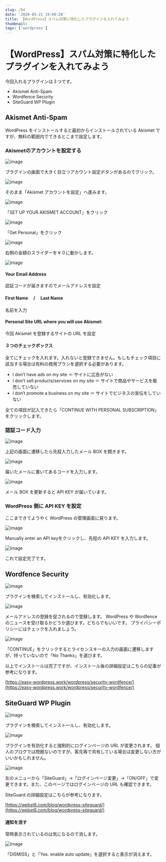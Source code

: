 ```yaml
---
slug: /64
date: '2020-05-21 19:00:26'
title: 【WordPress】スパム対策に特化したプラグインを入れてみよう
thumbnail:
tags: ['wordpress']
---
```


# 【WordPress】スパム対策に特化したプラグインを入れてみよう

今回入れるプラグインは３つです。

- Akismet Anti-Spam
- Wordfence Security
- SiteGuard WP Plugin

## Akismet Anti-Spam

WordPress をインストールすると最初からインストールされている Akismet ですが、無料の範囲内でできるとこまで設定します。

### **Akismet**のアカウントを設定する

![image](../../../../images/2020/05/image-11.png)

プラグインの画面で大きく目立つアカウント設定ボタンがあるのでクリック。

![image](../../../../images/2020/05/image-12.png)

そのまま「Akismet アカウントを設定」へ進みます。

![image](../../../../images/2020/05/image-13.png)

「SET UP YOUR AKISMET ACCOUNT」をクリック

![image](../../../../images/2020/05/image-14.png)

「Get Personal」をクリック

![image](../../../../images/2020/05/image-15.png)

右側の金額のスライダーを￥０に動かします。

![image](../../../../images/2020/05/image-16.png)

#### Your Email Address

認証コードが届きますのでメールアドレスを設定

#### First Name 　/　 Last Name

名前を入力

#### Personal Site URL where you will use Akismet:

今回 Akismet を登録するサイトの URL を設定

#### ３つのチェックボックス

全てにチェックを入れます。入れないと登録できません。もしもチェック項目に該当する場合は有料の商用プランを選択する必要があります。

- I don’t have ads on my site ＝ サイトに広告がない
- I don’t sell products/services on my site ＝ サイトで商品やサービスを販売していない
- I don’t promote a business on my site ＝ サイトでビジネスの宣伝をしていない

全ての項目が記入できたら「CONTINUE WITH PERSONAL SUBSCRIPTION」をクリックします。

### 認証コード入力

![image](../../../../images/2020/05/2-1.jpg)

上記の画面に遷移したら先程入力したメール BOX を開きます。

![image](../../../../images/2020/05/2.png)

届いたメールに書いてあるコードを入力します。

![image](../../../../images/2020/05/3.png)

メール BOX を更新すると API KEY が届いています。

### WordPress 側に API KEY を設定

ここまできてようやく WordPress の管理画面に戻ります。

![image](../../../../images/2020/05/image-17.png)

Manually enter an API keyをクリックし、先程の API KEY を入力します。

![image](../../../../images/2020/05/4.png)

これで設定完了です。

## Wordfence Security

![image](../../../../images/2020/05/image-18.png)

プラグインを検索してインストールし、有効化します。

![image](../../../../images/2020/05/image-21.png)

メールアドレスの登録を促されるので登録します。
WordPress や Wordfence のニュースを受け取るかどうか選びます。どちらでもいいです。
プライバシーポリシーにはチェックを入れましょう。

![image](../../../../images/2020/05/image-22.png)

「CONTINUE」をクリックするとライセンスキーの入力の画面に遷移しますが、持っていないので「No Thanks」を選びます。

以上でインストールは完了ですが、インストール後の詳細設定はこちらの記事が参考になります。

[https://easy-wordpress.work/wordpress/security-wordfence/](https://easy-wordpress.work/wordpress/security-wordfence/)
## SiteGuard WP Plugin

![image](../../../../images/2020/05/image-23.png)

プラグインを検索してインストールし、有効化します。

![image](../../../../images/2020/05/image-24.png)

プラグインを有効化すると強制的にログインページの URL が変更されます。
個人のブログでは問題ないのですが、客先等で共有している場合は変更しない方がいいかもしれません。

![image](../../../../images/2020/05/5.png)

左のメニューから「SiteGuard」→「ログインページ変更」→「ON/OFF」で変更できます。また、このページではログインページの URL も確認できます。

SiteGuard の詳細設定はこちらが参考になります。

[https://webst8.com/blog/wordpress-siteguard/](https://webst8.com/blog/wordpress-siteguard/)
#### 通知を消す

常時表示されているのは気になるので消します。

![image](../../../../images/2020/05/6.png)

「DISMISS」と「Yes. enable auto update」を選択すると表示が消えます。
